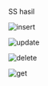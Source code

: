 SS hasil 

![insert](https://user-images.githubusercontent.com/43516183/52924061-7afeba00-335d-11e9-9953-e7625c7737a9.PNG)

![update](https://user-images.githubusercontent.com/43516183/52924078-9073e400-335d-11e9-8c94-5c71a97c11d5.PNG)

![delete](https://user-images.githubusercontent.com/43516183/52924081-936ed480-335d-11e9-86c8-a50c55bcd4ee.PNG)

![get](https://user-images.githubusercontent.com/43516183/52925174-7557a300-3362-11e9-8cf9-58bbfc4c2ab7.PNG)

